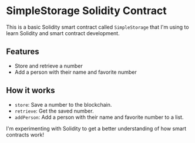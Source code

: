 # SimpleStorage Solidity Contract

This is a basic Solidity smart contract called `SimpleStorage` that I'm using to learn Solidity and smart contract development.

## Features

- Store and retrieve a number
- Add a person with their name and favorite number

## How it works

- `store`: Save a number to the blockchain.
- `retrieve`: Get the saved number.
- `addPerson`: Add a person with their name and favorite number to a list.

I'm experimenting with Solidity to get a better understanding of how smart contracts work!
